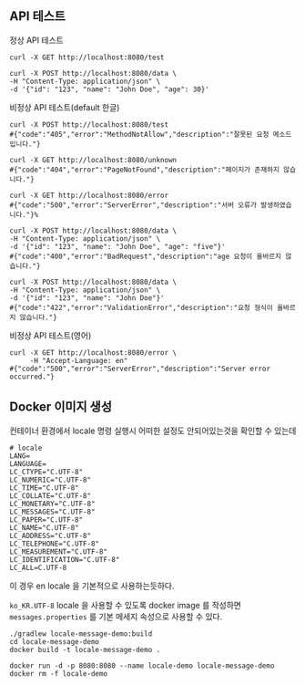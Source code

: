 ## API 테스트  

정상 API 테스트

```shell
curl -X GET http://localhost:8080/test

curl -X POST http://localhost:8080/data \
-H "Content-Type: application/json" \
-d '{"id": "123", "name": "John Doe", "age": 30}'
```

비정상 API 테스트(default 한글)

```shell
curl -X POST http://localhost:8080/test
#{"code":"405","error":"MethodNotAllow","description":"잘못된 요청 메소드입니다."}

curl -X GET http://localhost:8080/unknown
#{"code":"404","error":"PageNotFound","description":"페이지가 존재하지 않습니다."}

curl -X GET http://localhost:8080/error
#{"code":"500","error":"ServerError","description":"서버 오류가 발생하였습니다."}%

curl -X POST http://localhost:8080/data \
-H "Content-Type: application/json" \
-d '{"id": "123", "name": "John Doe", "age": "five"}'
#{"code":"400","error":"BadRequest","description":"age 요청이 올바르지 않습니다."}

curl -X POST http://localhost:8080/data \
-H "Content-Type: application/json" \
-d '{"id": "123", "name": "John Doe"}'
#{"code":"422","error":"ValidationError","description":"요청 형식이 올바르지 않습니다."}
```


비정상 API 테스트(영어)

```shell
curl -X GET http://localhost:8080/error \
     -H "Accept-Language: en"
#{"code":"500","error":"ServerError","description":"Server error occurred."}
```

## Docker 이미지 생성

컨테이너 환경에서 locale 명령 실행시 어떠한 설정도 안되어있는것을 확인할 수 있는데

```shell
# locale
LANG=
LANGUAGE=
LC_CTYPE="C.UTF-8"
LC_NUMERIC="C.UTF-8"
LC_TIME="C.UTF-8"
LC_COLLATE="C.UTF-8"
LC_MONETARY="C.UTF-8"
LC_MESSAGES="C.UTF-8"
LC_PAPER="C.UTF-8"
LC_NAME="C.UTF-8"
LC_ADDRESS="C.UTF-8"
LC_TELEPHONE="C.UTF-8"
LC_MEASUREMENT="C.UTF-8"
LC_IDENTIFICATION="C.UTF-8"
LC_ALL=C.UTF-8
```

이 경우 en locale 을 기본적으로 사용하는듯하다.  

`ko_KR.UTF-8` locale 을 사용할 수 있도록 docker image 를 작성하면 `messages.properties` 를 기본 메세지 속성으로 사용할 수 있다.  

```shell
./gradlew locale-message-demo:build 
cd locale-message-demo
docker build -t locale-message-demo .

docker run -d -p 8080:8080 --name locale-demo locale-message-demo
docker rm -f locale-demo 
```
